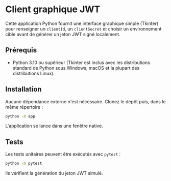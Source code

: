 # Client graphique JWT

Cette application Python fournit une interface graphique simple (Tkinter) pour
renseigner un `clientId`, un `clientSecret` et choisir un environnement cible
avant de générer un jeton JWT signé localement.

## Prérequis

- Python 3.10 ou supérieur (Tkinter est inclus avec les distributions
  standard de Python sous Windows, macOS et la plupart des distributions
  Linux).

## Installation

Aucune dépendance externe n'est nécessaire. Clonez le dépôt puis, dans le même
répertoire :

```bash
python -m app
```

L'application se lance dans une fenêtre native.

## Tests

Les tests unitaires peuvent être exécutés avec `pytest` :

```bash
python -m pytest
```

Ils vérifient la génération du jeton JWT simulé.
